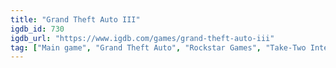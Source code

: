 ```yaml
---
title: "Grand Theft Auto III"
igdb_id: 730
igdb_url: "https://www.igdb.com/games/grand-theft-auto-iii"
tag: ["Main game", "Grand Theft Auto", "Rockstar Games", "Take-Two Interactive", "Rockstar Vienna", "DMA Design", "TransGaming Inc.", "Shooter", "Racing", "Simulator", "Adventure", "Single player", "Third person", "Bird view / Isometric", "Action", "Sandbox", "Open world"]
---
```

